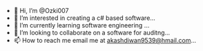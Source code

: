 - 👋 Hi, I’m @Ozki007
- 👀 I’m interested in creating a c# based software...
- 🌱 I’m currently learning software engineering ...
- 💞️ I’m looking to collaborate on a software for auditng...
- 📫 How to reach me  email me at akashdiwan9539@hmail.com...

<!---
Ozki007/Ozki007 is a ✨ special ✨ repository because its `README.md` (this file) appears on your GitHub profile.
You can click the Preview link to take a look at your changes.
--->
